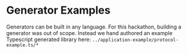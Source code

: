 # Generator Examples
Generators can be built in any language. For this hackathon, building a generator was out of scope. Instead we hand authored an example Typescript generated library here: `../application-example/protocol-example.ts/*`  

